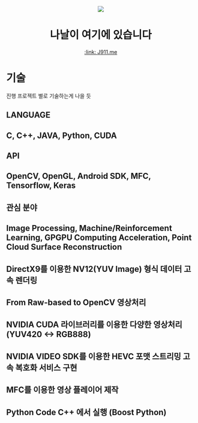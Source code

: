 <p align="center">
  <img src="assets/image/logo-round.png">
  <h1 align="center">나날이 여기에 있습니다</h1>
  <p align="center"></p>
  <p align="center"><a href="https://j911.me" target="_blank">:link: J911.me</a></p>
</p>

# 기술
진행 프로젝트 별로 기술하는게 나을 듯

## LANGUAGE
## C, C++, JAVA, Python, CUDA

## API
## OpenCV, OpenGL, Android SDK, MFC, Tensorflow, Keras

## 관심 분야
## Image Processing, Machine/Reinforcement Learning, GPGPU Computing Acceleration, Point Cloud Surface Reconstruction

## DirectX9를 이용한 NV12(YUV Image) 형식 데이터 고속 렌더링
## From Raw-based to OpenCV 영상처리
## NVIDIA CUDA 라이브러리를 이용한 다양한 영상처리 (YUV420 <-> RGB888)
## NVIDIA VIDEO SDK를 이용한 HEVC 포맷 스트리밍 고속 복호화 서비스 구현
## MFC를 이용한 영상 플레이어 제작
## Python Code C++ 에서 실행 (Boost Python)

